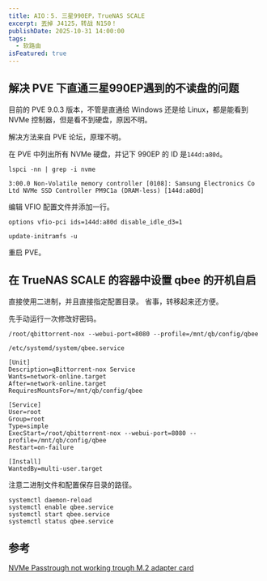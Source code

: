 ```yaml
---
title: AIO：5. 三星990EP，TrueNAS SCALE
excerpt: 丟掉 J4125，转战 N150！
publishDate: 2025-10-31 14:00:00
tags:
  - 软路由
isFeatured: true
---
```


## 解决 PVE 下直通三星990EP遇到的不读盘的问题
目前的 PVE 9.0.3 版本，不管是直通给 Windows 还是给 Linux，都是能看到 NVMe 控制器，但是看不到硬盘，原因不明。

解决方法来自 PVE 论坛，原理不明。

在 PVE 中列出所有 NVMe 硬盘，并记下 990EP 的 ID 是```144d:a80d```。
```
lspci -nn | grep -i nvme
```
```
3:00.0 Non-Volatile memory controller [0108]: Samsung Electronics Co Ltd NVMe SSD Controller PM9C1a (DRAM-less) [144d:a80d]
```

编辑 VFIO 配置文件并添加一行。
```
options vfio-pci ids=144d:a80d disable_idle_d3=1
```
```
update-initramfs -u
```

重启 PVE。


## 在 TrueNAS SCALE 的容器中设置 qbee 的开机自启
直接使用二进制，并且直接指定配置目录。
省事，转移起来还方便。

先手动运行一次修改好密码。
```
/root/qbittorrent-nox --webui-port=8080 --profile=/mnt/qb/config/qbee
```

```
/etc/systemd/system/qbee.service
```
```
[Unit]
Description=qBittorrent-nox Service
Wants=network-online.target
After=network-online.target
RequiresMountsFor=/mnt/qb/config/qbee

[Service]
User=root
Group=root
Type=simple
ExecStart=/root/qbittorrent-nox --webui-port=8080 --profile=/mnt/qb/config/qbee
Restart=on-failure

[Install]
WantedBy=multi-user.target
```
注意二进制文件和配置保存目录的路径。

```
systemctl daemon-reload
systemctl enable qbee.service
systemctl start qbee.service
systemctl status qbee.service
```


## 参考
[NVMe Passtrough not working trough M.2 adapter card](https://forum.proxmox.com/threads/nvme-passtrough-not-working-trough-m-2-adapter-card.163601/)